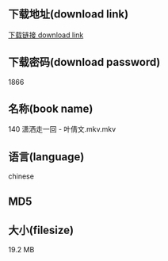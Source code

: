 ## 下载地址(download link)
[下载链接 download link](https://voluble-croquembouche-d321dc.netlify.app/?s=140+%E6%BD%87%E6%B4%92%E8%B5%B0%E4%B8%80%E5%9B%9E+-+%E5%8F%B6%E5%80%A9%E6%96%87.mkv)

## 下载密码(download password)
1866

## 名称(book name)
140 潇洒走一回 - 叶倩文.mkv.mkv

## 语言(language)
chinese

## MD5


## 大小(filesize)
19.2 MB
